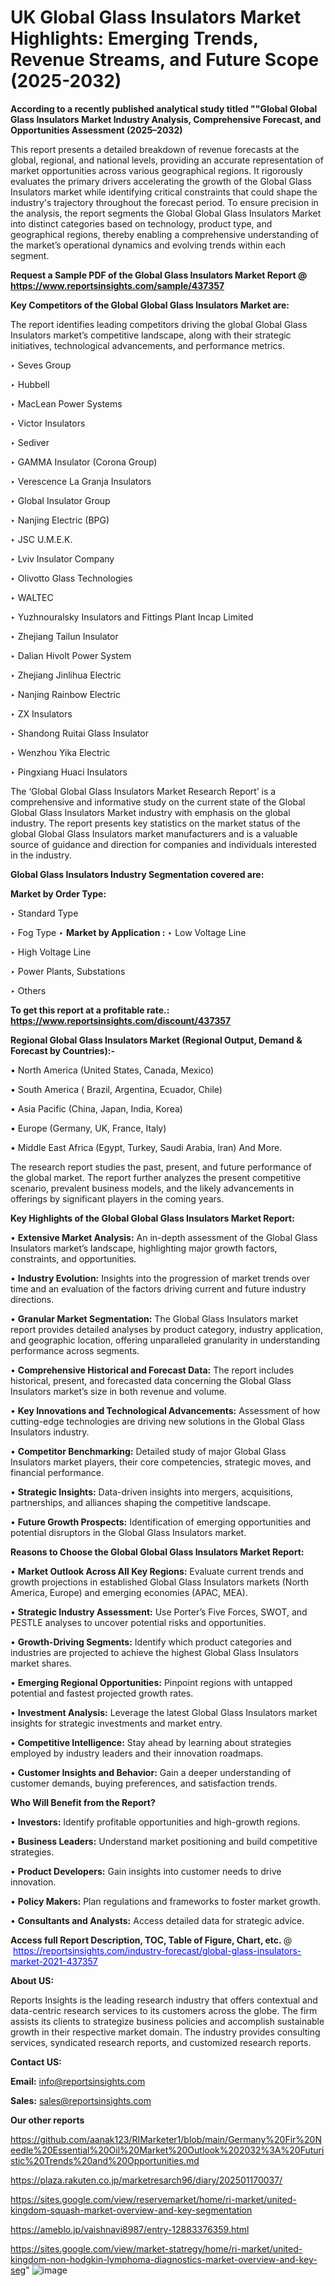 # UK Global Glass Insulators Market Highlights: Emerging Trends, Revenue Streams, and Future Scope (2025-2032)

<strong>According to a recently published analytical study titled ""Global Global Glass Insulators Market Industry Analysis, Comprehensive Forecast, and Opportunities Assessment (2025–2032)</strong>

This report presents a detailed breakdown of revenue forecasts at the global, regional, and national levels, providing an accurate representation of market opportunities across various geographical regions. It rigorously evaluates the primary drivers accelerating the growth of the Global Glass Insulators market while identifying critical constraints that could shape the industry's trajectory throughout the forecast period. To ensure precision in the analysis, the report segments the Global Global Glass Insulators Market into distinct categories based on technology, product type, and geographical regions, thereby enabling a comprehensive understanding of the market’s operational dynamics and evolving trends within each segment.

<strong>Request a Sample PDF of the Global Glass Insulators Market Report </strong><strong>@<a href=https://www.reportsinsights.com/sample/437357 style=color:#0000ff;> https://www.reportsinsights.com/sample/437357</a></strong></font>

<strong>Key Competitors of the Global Global Glass Insulators Market are:</strong>

The report identifies leading competitors driving the global Global Glass Insulators market’s competitive landscape, along with their strategic initiatives, technological advancements, and performance metrics.

‣ Seves Group

‣ Hubbell

‣ MacLean Power Systems

‣ Victor Insulators

‣ Sediver

‣ GAMMA Insulator (Corona Group)

‣ Verescence La Granja Insulators

‣ Global Insulator Group

‣ Nanjing Electric (BPG)

‣ JSC U.M.E.K.

‣ Lviv Insulator Company

‣ Olivotto Glass Technologies

‣ WALTEC

‣ Yuzhnouralsky Insulators and Fittings Plant
 Incap Limited

‣ Zhejiang Tailun Insulator

‣ Dalian Hivolt Power System

‣ Zhejiang Jinlihua Electric

‣ Nanjing Rainbow Electric

‣ ZX Insulators

‣ Shandong Ruitai Glass Insulator

‣ Wenzhou Yika Electric

‣ Pingxiang Huaci Insulators

The ‘Global Global Glass Insulators Market Research Report’ is a comprehensive and informative study on the current state of the Global Global Glass Insulators Market industry with emphasis on the global industry. The report presents key statistics on the market status of the global Global Glass Insulators market manufacturers and is a valuable source of guidance and direction for companies and individuals interested in the industry.

<strong>Global Glass Insulators Industry Segmentation covered are:</strong>

<strong>Market by Order Type: </strong>

‣ Standard Type

‣ Fog Type
‣ 
<strong>Market by Application :</strong>
‣ Low Voltage Line

‣ High Voltage Line

‣ Power Plants, Substations

‣ Others

<strong>To get this report at a profitable rate.: <a href=https://www.reportsinsights.com/discount/437357 style=color:#0000ff;>https://www.reportsinsights.com/discount/437357</a></strong></font>

<strong>Regional Global Glass Insulators Market (Regional Output, Demand &amp; Forecast by Countries):-</strong>

• North America (United States, Canada, Mexico)

• South America ( Brazil, Argentina, Ecuador, Chile)

• Asia Pacific (China, Japan, India, Korea)

• Europe (Germany, UK, France, Italy)

• Middle East Africa (Egypt, Turkey, Saudi Arabia, Iran) And More.

The research report studies the past, present, and future performance of the global market. The report further analyzes the present competitive scenario, prevalent business models, and the likely advancements in offerings by significant players in the coming years.

<strong>Key Highlights of the Global Global Glass Insulators Market Report:</strong>

• <strong>Extensive Market Analysis:</strong> An in-depth assessment of the Global Glass Insulators market’s landscape, highlighting major growth factors, constraints, and opportunities.

• <strong>Industry Evolution:</strong> Insights into the progression of market trends over time and an evaluation of the factors driving current and future industry directions.

• <strong>Granular Market Segmentation:</strong> The Global Glass Insulators market report provides detailed analyses by product category, industry application, and geographic location, offering unparalleled granularity in understanding performance across segments.

• <strong>Comprehensive Historical and Forecast Data:</strong> The report includes historical, present, and forecasted data concerning the Global Glass Insulators market’s size in both revenue and volume.

• <strong>Key Innovations and Technological Advancements:</strong> Assessment of how cutting-edge technologies are driving new solutions in the Global Glass Insulators industry.

• <strong>Competitor Benchmarking:</strong> Detailed study of major Global Glass Insulators market players, their core competencies, strategic moves, and financial performance.

• <strong>Strategic Insights:</strong> Data-driven insights into mergers, acquisitions, partnerships, and alliances shaping the competitive landscape.

• <strong>Future Growth Prospects:</strong> Identification of emerging opportunities and potential disruptors in the Global Glass Insulators market.

<strong>Reasons to Choose the Global Global Glass Insulators Market Report:</strong>

• <strong>Market Outlook Across All Key Regions:</strong> Evaluate current trends and growth projections in established Global Glass Insulators markets (North America, Europe) and emerging economies (APAC, MEA).

• <strong>Strategic Industry Assessment:</strong> Use Porter’s Five Forces, SWOT, and PESTLE analyses to uncover potential risks and opportunities.

• <strong>Growth-Driving Segments:</strong> Identify which product categories and industries are projected to achieve the highest Global Glass Insulators market shares.

• <strong>Emerging Regional Opportunities:</strong> Pinpoint regions with untapped potential and fastest projected growth rates.

• <strong>Investment Analysis:</strong> Leverage the latest Global Glass Insulators market insights for strategic investments and market entry.

• <strong>Competitive Intelligence:</strong> Stay ahead by learning about strategies employed by industry leaders and their innovation roadmaps.

• <strong>Customer Insights and Behavior:</strong> Gain a deeper understanding of customer demands, buying preferences, and satisfaction trends.

<strong>Who Will Benefit from the Report?</strong>

• <strong>Investors:</strong> Identify profitable opportunities and high-growth regions.

• <strong>Business Leaders:</strong> Understand market positioning and build competitive strategies.

• <strong>Product Developers:</strong> Gain insights into customer needs to drive innovation.

• <strong>Policy Makers:</strong> Plan regulations and frameworks to foster market growth.

• <strong>Consultants and Analysts:</strong> Access detailed data for strategic advice.
</ul>
<strong>Access full Report Description, TOC, Table of Figure, Chart, etc. </strong>@  <a href=https://reportsinsights.com/industry-forecast/global-glass-insulators-market-2021-437357 style=color:#0000ff;>https://reportsinsights.com/industry-forecast/global-glass-insulators-market-2021-437357</a></font>

<strong><strong>About US</strong>:</strong>

Reports Insights is the leading research industry that offers contextual and data-centric research services to its customers across the globe. The firm assists its clients to strategize business policies and accomplish sustainable growth in their respective market domain. The industry provides consulting services, syndicated research reports, and customized research reports.

<strong>Contact US:</strong>

<p class=""""><b>Email:</b> <a href=mailto:info@reportsinsights.com>info@reportsinsights.com</a></p>
<p class=""""><b>Sales:</b> <a href=mailto:sales@reportsinsights.com>sales@reportsinsights.com</a></p>

<strong>Our other reports</strong>

<a href=https://github.com/aanak123/RIMarketer1/blob/main/Germany%20Fir%20Needle%20Essential%20Oil%20Market%20Outlook%202032%3A%20Futuristic%20Trends%20and%20Opportunities.md>https://github.com/aanak123/RIMarketer1/blob/main/Germany%20Fir%20Needle%20Essential%20Oil%20Market%20Outlook%202032%3A%20Futuristic%20Trends%20and%20Opportunities.md</a>

<a href=https://plaza.rakuten.co.jp/marketresarch96/diary/202501170037/>https://plaza.rakuten.co.jp/marketresarch96/diary/202501170037/</a>

<a href=https://sites.google.com/view/reservemarket/home/ri-market/united-kingdom-squash-market-overview-and-key-segmentation>https://sites.google.com/view/reservemarket/home/ri-market/united-kingdom-squash-market-overview-and-key-segmentation</a>

<a href=https://ameblo.jp/vaishnavi8987/entry-12883376359.html>https://ameblo.jp/vaishnavi8987/entry-12883376359.html</a>

<a href=https://sites.google.com/view/market-statregy/home/ri-market/united-kingdom-non-hodgkin-lymphoma-diagnostics-market-overview-and-key-seg>https://sites.google.com/view/market-statregy/home/ri-market/united-kingdom-non-hodgkin-lymphoma-diagnostics-market-overview-and-key-seg</a>"
![image](https://github.com/user-attachments/assets/94a43452-c943-4032-934e-2c72a294a814)
